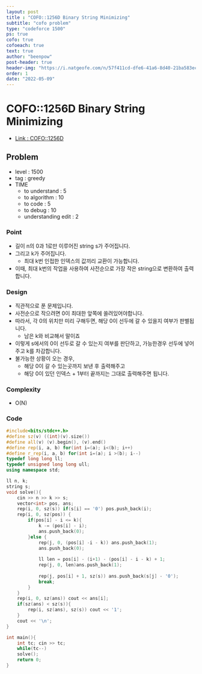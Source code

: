 ```yaml
---
layout: post
title : "COFO::1256D Binary String Minimizing"
subtitle: "cofo problem"
type: "codeforce 1500"
ps: true
cofo: true
cofoeach: true
text: true
author: "beenpow"
post-header: true
header-img: "https://i.natgeofe.com/n/57f411cd-dfe6-41a6-8d40-21ba583eccfb/lake-elsinore-california.jpg"
order: 1
date: "2022-05-09"
---
```

# COFO::1256D Binary String Minimizing
- [Link : COFO::1256D](https://codeforces.com/problemset/problem/1256/D)


## Problem 

- level : 1500
- tag : greedy
- TIME
  - to understand    : 5
  - to algorithm     : 10
  - to code          : 5
  - to debug         : 10
  - understanding edit : 2 

### Point
- 길이 n의 0과 1로만 이루어진 string s가 주어집니다.
- 그리고 k가 주어집니다.
  - 최대 k번 인접한 인덱스의 값끼리 교환이 가능합니다.
- 이때, 최대 k번의 작업을 사용하여 사전순으로 가장 작은 string으로 변환하여 출력합니다.

### Design
- 직관적으로 푼 문제입니다.
- 사전순으로 작으려면 0이 최대한 앞쪽에 쏠려있어야합니다.
- 따라서, 각 0의 위치만 미리 구해두면, 해당 0이 선두에 갈 수 있을지 여부가 판별됩니다.
  - 남은 k와 비교해서 말이죠
- 이렇게 s에서의 0이 선두로 갈 수 있는지 여부를 판단하고, 가능한경우 선두에 넣어주고 k를 차감합니다.
- 불가능한 상황이 오는 경우, 
  - 해당 0이 갈 수 있는곳까지 보낸 후 출력해주고
  - 해당 0이 있던 인덱스 + 1부터 끝까지는 그대로 출력해주면 됩니다.

### Complexity
- O(N)

### Code

```cpp
#include<bits/stdc++.h>
#define sz(v) ((int)(v).size())
#define all(v) (v).begin(), (v).end()
#define rep(i, a, b) for(int i=(a); i<(b); i++)
#define r_rep(i, a, b) for(int i=(a); i >(b); i--)
typedef long long ll;
typedef unsigned long long ull;
using namespace std;

ll n, k;
string s;
void solve(){
    cin >> n >> k >> s;
    vector<int> pos, ans;
    rep(i, 0, sz(s)) if(s[i] == '0') pos.push_back(i);
    rep(i, 0, sz(pos)) {
        if(pos[i] - i <= k){
            k -= (pos[i] - i);
            ans.push_back(0);
        }else {
            rep(j, 0, (pos[i] -i - k)) ans.push_back(1);
            ans.push_back(0);
            
            ll len = pos[i] - (i+1) - (pos[i] - i - k) + 1;
            rep(j, 0, len)ans.push_back(1);
            
            rep(j, pos[i] + 1, sz(s)) ans.push_back(s[j] - '0');
            break;
        }
    }
    rep(i, 0, sz(ans)) cout << ans[i];
    if(sz(ans) < sz(s)){
        rep(i, sz(ans), sz(s)) cout << '1';
    }
    cout << '\n';
}

int main(){
    int tc; cin >> tc;
    while(tc--)
    solve();
    return 0;
}
```
